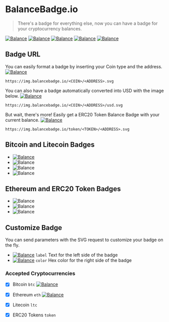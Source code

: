 # BalanceBadge.io

> There's a badge for everything else, now you can have a badge for your cryptocurrency balances. 

[![Balance](https://img.balancebadge.io/eth/0x9eA0C535B3eB166454c8ccBabA86850C8Df3ee57.svg?label=Donations&color=green)](https://img.balancebadge.io/eth/0x9eA0C535B3eB166454c8ccBabA86850C8Df3ee57.svg?label=Donations&color=green) [![Balance](https://img.balancebadge.io/token/0xb64ef51c888972c908cfacf59b47c1afbc0ab8ac/0x4f70dc5da5acf5e71905c3a8473a6d8a7e7ba4c5.svg?color=lightblue)](https://img.balancebadge.io/token/0xb64ef51c888972c908cfacf59b47c1afbc0ab8ac/0x4f70dc5da5acf5e71905c3a8473a6d8a7e7ba4c5.svg?color=lightblue) [![Balance](https://img.balancebadge.io/eth/0x8d12a197cb00d4747a1fe03395095ce2a5cc6819.svg?label=EtherDelta&color=green)](https://img.balancebadge.io/eth/0x8d12a197cb00d4747a1fe03395095ce2a5cc6819.svg?label=EtherDelta&color=green) [![Balance](https://img.balancebadge.io/eth/0xAb5801a7D398351b8bE11C439e05C5B3259aeC9B.svg?label=Vitalik&color=lightblue)](https://img.balancebadge.io/eth/0xAb5801a7D398351b8bE11C439e05C5B3259aeC9B.svg?label=Vitalik&color=lightblue) [![Balance](https://img.balancebadge.io/eth/0xAb5801a7D398351b8bE11C439e05C5B3259aeC9B/usd.svg?label=Vitalik&color=orange)](https://img.balancebadge.io/eth/0xAb5801a7D398351b8bE11C439e05C5B3259aeC9B/usd.svg?label=Vitalik&color=orange)

## Badge URL
You can easily format a badge by inserting your Coin type and the address. [![Balance](https://img.balancebadge.io/btc/1LhWMukxP6QGhW6TMEZRcqEUW2bFMA4Rwx.svg)](https://img.balancebadge.io/btc/1LhWMukxP6QGhW6TMEZRcqEUW2bFMA4Rwx.svg)
```
https://img.balancebadge.io/<COIN>/<ADDRESS>.svg
```
You can also have a badge automatically converted into USD with the image below. [![Balance](https://img.balancebadge.io/eth/0x9ea0c535b3eb166454c8ccbaba86850c8df3ee57/usd.svg)](https://img.balancebadge.io/eth/0x9ea0c535b3eb166454c8ccbaba86850c8df3ee57/usd.svg)
```
https://img.balancebadge.io/<COIN>/<ADDRESS>/usd.svg
```
But wait, there's more! Easily get a ERC20 Token Balance Badge with your current balance. [![Balance](https://img.balancebadge.io/token/0xb64ef51c888972c908cfacf59b47c1afbc0ab8ac/0x4f70dc5da5acf5e71905c3a8473a6d8a7e7ba4c5.svg?color=lightblue)](https://img.balancebadge.io/token/0xb64ef51c888972c908cfacf59b47c1afbc0ab8ac/0x4f70dc5da5acf5e71905c3a8473a6d8a7e7ba4c5.svg?color=lightblue)
```
https://img.balancebadge.io/token/<TOKEN>/<ADDRESS>.svg
```

## Bitcoin and Litecoin Badges
- [![Balance](https://img.balancebadge.io/btc/1LhWMukxP6QGhW6TMEZRcqEUW2bFMA4Rwx.svg)](https://img.balancebadge.io/btc/1LhWMukxP6QGhW6TMEZRcqEUW2bFMA4Rwx.svg)
- ![Balance](https://img.balancebadge.io/btctest/2N8GSUUX8rzQdfTw5NvsBNMDB6UhJK2HnAa.svg)
- ![Balance](https://img.balancebadge.io/ltc/1LhWMukxP6QGhW6TMEZRcqEUW2bFMA4Rwx.svg)
- ![Balance](https://img.balancebadge.io/ltctest/mwumPyMeruBENo92MdQ2hTngzvALf9w84c.svg)

## Ethereum and ERC20 Token Badges
- ![Balance](https://img.balancebadge.io/eth/1LhWMukxP6QGhW6TMEZRcqEUW2bFMA4Rwx.svg)
- ![Balance](https://img.balancebadge.io/token/0xB8c77482e45F1F44dE1745F52C74426C631bDD52/0x751b934e7496e437503d74d0679a45e49c0b7071.svg)
- ![Balance](https://img.balancebadge.io/ropsten/1LhWMukxP6QGhW6TMEZRcqEUW2bFMA4Rwx.svg)

## Customize Badge
You can send parameters with the SVG request to customize your badge on the fly. 
- [![Balance](https://img.balancebadge.io/btc/1LhWMukxP6QGhW6TMEZRcqEUW2bFMA4Rwx.svg?label=MtGOX)](https://blockchain.info/address/1LhWMukxP6QGhW6TMEZRcqEUW2bFMA4Rwx) `label` Text for the left side of the badge
- [![Balance](https://img.balancebadge.io/eth/0x004f3e7ffa2f06ea78e14ed2b13e87d710e8013f.svg?color=ffb121)](https://etherscan.io/address/0x004f3e7ffa2f06ea78e14ed2b13e87d710e8013f) `color` Hex color for the right side of the badge
 
### Accepted Cryptocurrencies
- [x] Bitcoin `btc` [![Balance](https://img.balancebadge.io/btc/1LhWMukxP6QGhW6TMEZRcqEUW2bFMA4Rwx.svg)](https://blockchain.info/address/1LhWMukxP6QGhW6TMEZRcqEUW2bFMA4Rwx)
- [x] Ethereum `eth` [![Balance](https://img.balancebadge.io/eth/0x004f3e7ffa2f06ea78e14ed2b13e87d710e8013f.svg)](https://etherscan.io/address/0x004f3e7ffa2f06ea78e14ed2b13e87d710e8013f)
- [x] Litecoin `ltc`


- [x] ERC20 Tokens `token`
